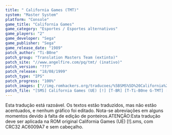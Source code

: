 ```yaml
---
title: " California Games (TMT)"
system: "Master System"
platform: "Console"
game_title: "California Games"
game_category: "Esportes / Esportes alternativos"
game_players: "2"
game_developer: "Sega"
game_publisher: "Sega"
game_release_date: "1989"
patch_author: "Ti-B0ne"
patch_group: "Translation Masters Team (extinto)"
patch_site: "//www.angelfire.com/pq/tmt/ (inativo)"
patch_version: "???"
patch_release: "18/08/1999"
patch_type: "IPS"
patch_progress: "100%"
patch_images: ["//img.romhackers.org/traducoes/%5BSMS%5D%20California%20Games%20-%20TMT%20-%201.png","//img.romhackers.org/traducoes/%5BSMS%5D%20California%20Games%20-%20TMT%20-%202.png","//img.romhackers.org/traducoes/%5BSMS%5D%20California%20Games%20-%20TMT%20-%203.png"]
patch_file: "[SMS] California Games (UE) [!] [T-BR] [T-Ti-B0ne G-TMT] [A-1999].zip"
---
```

Esta tradução está razoável. Os textos estão traduzidos, mas não estão acentuados, e nenhum gráfico foi editado. Nota-se abreviações em alguns momentos devido à falta de edição de ponteiros.ATENÇÃO:Esta tradução deve ser aplicada na ROM original California Games (UE) [!].sms, com CRC32 AC6009A7 e sem cabeçalho.